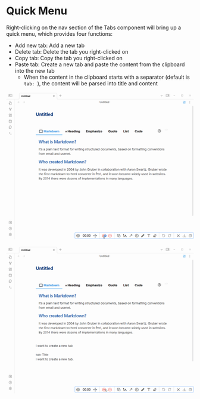 # Quick Menu

Right-clicking on the nav section of the Tabs component will bring up a quick menu, which provides four functions:

- Add new tab: Add a new tab
- Delete tab: Delete the tab you right-clicked on
- Copy tab: Copy the tab you right-clicked on
- Paste tab: Create a new tab and paste the content from the clipboard into the new tab
  - When the content in the clipboard starts with a separator (default is `tab: `), the content will be parsed into title and content

![delete-tab](../assets/tabs-delete.gif)

![paste-tab](../assets/tabs-paste.gif)

